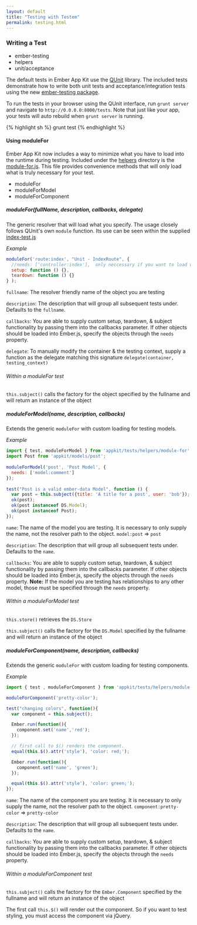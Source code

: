 ```yaml
---
layout: default
title: "Testing with Testem"
permalink: testing.html
---
```


### Writing a Test

* ember-testing
* helpers
* unit/acceptance

The default tests in Ember App Kit use the [QUnit](http://qunitjs.com/) library.
The included tests demonstrate how to write both unit tests and
acceptance/integration tests using the new [ember-testing package](http://ianpetzer.wordpress.com/2013/06/14/getting-started-with-integration-testing-ember-js-using-ember-testing-and-qunit-rails/).

To run the tests in your browser using the QUnit interface, run `grunt server`
and navigate to `http://0.0.0.0:8000/tests`. Note that just like your app, your
tests will auto rebuild when `grunt server` is running.

{% highlight sh %}
grunt test
{% endhighlight %}

#### Using moduleFor

Ember App Kit now includes a way to minimize what you have to load into the runtime during testing.  Included under the [helpers](https://github.com/stefanpenner/ember-app-kit/tree/master/tests/helpers) directory is the [module-for.js](https://github.com/stefanpenner/ember-app-kit/blob/master/tests/helpers/module-for.js).  This file provides convenience methods that will only load what is truly necessary for your test. 

* moduleFor
* moduleForModel
* moduleForComponent

##### moduleFor(fullName, description, callbacks, delegate) 

The generic resolver that will load what you specify.  The usage closely follows QUnit's own `module` function. Its use can be seen within the supplied [index-test.js](https://github.com/stefanpenner/ember-app-kit/blob/master/tests/unit/routes/index-test.js)

*Example*

```JavaScript
moduleFor('route:index', "Unit - IndexRoute", {
  //needs: ['controller:index'],  only neccessary if you want to load other items into the runtime
  setup: function () {},
  teardown: function () {}
} );
```

`fullname`: The resolver friendly name of the object you are testing

`description`: The description that will group all subsequent tests under. Defaults to the `fullname`.

`callbacks`: You are able to supply custom setup, teardown, & subject functionality by passing them into the callbacks parameter.  If other objects should be loaded into Ember.js, specify the objects through the `needs` property.

`delegate`: To manually modify the container & the testing context, supply a function as the delegate matching this signature `delegate(container, testing_context)`


###### Within a moduleFor test

`this.subject()` calls the factory for the object specified by the fullname and will return an instance of the object

##### moduleForModel(name, description, callbacks)  

Extends the generic `moduleFor` with custom loading for testing models.

*Example*

```JavaScript
import { test, moduleForModel } from 'appkit/tests/helpers/module-for';
import Post from 'appkit/models/post';
 
moduleForModel('post', 'Post Model', {
  needs: ['model:comment']
});
 
test("Post is a valid ember-data Model", function () {
  var post = this.subject({title: 'A title for a post', user: 'bob'});
  ok(post);
  ok(post instanceof DS.Model);
  ok(post instanceof Post);
});
```

`name`: The name of the model you are testing.  It is necessary to only supply the name, not the resolver path to the object.   `model:post` => `post`

`description`: The description that will group all subsequent tests under. Defaults to the `name`.

`callbacks`: You are able to supply custom setup, teardown, & subject functionality by passing them into the callbacks parameter.  If other objects should be loaded into Ember.js, specify the objects through the `needs` property.  __Note:__ If the model you are testing has relationships to any other model, those must be specified through the `needs` property.

###### Within a moduleForModel test

`this.store()` retrieves the `DS.Store`

`this.subject()` calls the factory for the `DS.Model` specified by the fullname and will return an instance of the object

##### moduleForComponent(name, description, callbacks)  

Extends the generic `moduleFor` with custom loading for testing components.

*Example*

```JavaScript
import { test , moduleForComponent } from 'appkit/tests/helpers/module-for';

moduleForComponent('pretty-color');

test("changing colors", function(){
  var component = this.subject();

  Ember.run(function(){
    component.set('name','red');
  });

  // first call to $() renders the component.
  equal(this.$().attr('style'), 'color: red;');

  Ember.run(function(){
    component.set('name', 'green');
  });

  equal(this.$().attr('style'), 'color: green;');
});
```

`name`: The name of the component you are testing.  It is necessary to only supply the name, not the resolver path to the object.   `component:pretty-color` => `pretty-color`

`description`: The description that will group all subsequent tests under. Defaults to the `name`.

`callbacks`: You are able to supply custom setup, teardown, & subject functionality by passing them into the callbacks parameter.  If other objects should be loaded into Ember.js, specify the objects through the `needs` property.

###### Within a moduleForComponent test

`this.subject()` calls the factory for the `Ember.Component` specified by the fullname and will return an instance of the object

The first call `this.$()` will render out the component.  So if you want to test styling, you must access the component via jQuery.  
